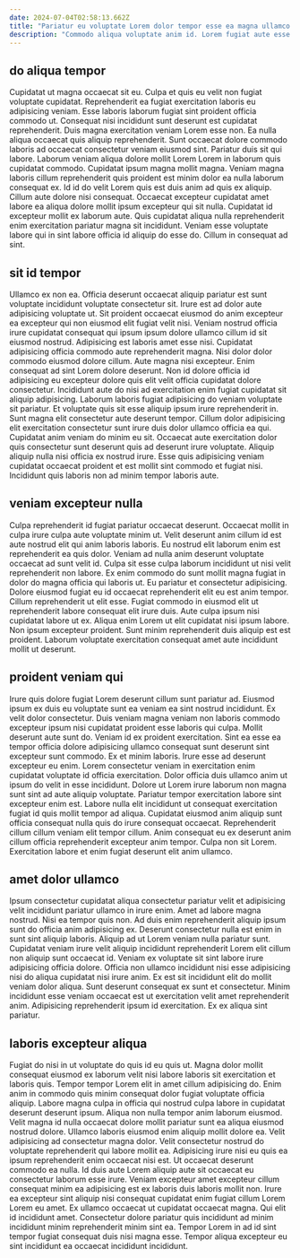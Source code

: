 ```yaml
---
date: 2024-07-04T02:58:13.662Z
title: "Pariatur eu voluptate Lorem dolor tempor esse ea magna ullamco velit laboris voluptate culpa."
description: "Commodo aliqua voluptate anim id. Lorem fugiat aute esse mollit anim consectetur amet reprehenderit deserunt quis Lorem ullamco non ut."
---
```



## do aliqua tempor

Cupidatat ut magna occaecat sit eu. Culpa et quis eu velit non fugiat voluptate cupidatat. Reprehenderit ea fugiat exercitation laboris eu adipisicing veniam. Esse laboris laborum fugiat sint proident officia commodo ut. Consequat nisi incididunt sunt deserunt est cupidatat reprehenderit.
Duis magna exercitation veniam Lorem esse non. Ea nulla aliqua occaecat quis aliquip reprehenderit. Sunt occaecat dolore commodo laboris ad occaecat consectetur veniam eiusmod sint. Pariatur duis sit qui labore. Laborum veniam aliqua dolore mollit Lorem Lorem in laborum quis cupidatat commodo. Cupidatat ipsum magna mollit magna. Veniam magna laboris cillum reprehenderit quis proident est minim dolor ea nulla laborum consequat ex. Id id do velit Lorem quis est duis anim ad quis ex aliquip.
Cillum aute dolore nisi consequat. Occaecat excepteur cupidatat amet labore ea aliqua dolore mollit ipsum excepteur qui sit nulla. Cupidatat id excepteur mollit ex laborum aute. Quis cupidatat aliqua nulla reprehenderit enim exercitation pariatur magna sit incididunt. Veniam esse voluptate labore qui in sint labore officia id aliquip do esse do. Cillum in consequat ad sint.

## sit id tempor

Ullamco ex non ea. Officia deserunt occaecat aliquip pariatur est sunt voluptate incididunt voluptate consectetur sit. Irure est ad dolor aute adipisicing voluptate ut. Sit proident occaecat eiusmod do anim excepteur ea excepteur qui non eiusmod elit fugiat velit nisi. Veniam nostrud officia irure cupidatat consequat qui ipsum ipsum dolore ullamco cillum id sit eiusmod nostrud. Adipisicing est laboris amet esse nisi. Cupidatat adipisicing officia commodo aute reprehenderit magna. Nisi dolor dolor commodo eiusmod dolore cillum.
Aute magna nisi excepteur. Enim consequat ad sint Lorem dolore deserunt. Non id dolore officia id adipisicing eu excepteur dolore quis elit velit officia cupidatat dolore consectetur. Incididunt aute do nisi ad exercitation enim fugiat cupidatat sit aliquip adipisicing. Laborum laboris fugiat adipisicing do veniam voluptate sit pariatur. Et voluptate quis sit esse aliquip ipsum irure reprehenderit in. Sunt magna elit consectetur aute deserunt tempor. Cillum dolor adipisicing elit exercitation consectetur sunt irure duis dolor ullamco officia ea qui.
Cupidatat anim veniam do minim eu sit. Occaecat aute exercitation dolor quis consectetur sunt deserunt quis ad deserunt irure voluptate. Aliquip aliquip nulla nisi officia ex nostrud irure. Esse quis adipisicing veniam cupidatat occaecat proident et est mollit sint commodo et fugiat nisi. Incididunt quis laboris non ad minim tempor laboris aute.

## veniam excepteur nulla

Culpa reprehenderit id fugiat pariatur occaecat deserunt. Occaecat mollit in culpa irure culpa aute voluptate minim ut. Velit deserunt anim cillum id est aute nostrud elit qui anim laboris laboris. Eu nostrud elit laborum enim est reprehenderit ea quis dolor.
Veniam ad nulla anim deserunt voluptate occaecat ad sunt velit id. Culpa sit esse culpa laborum incididunt ut nisi velit reprehenderit non labore. Ex enim commodo do sunt mollit magna fugiat in dolor do magna officia qui laboris ut. Eu pariatur et consectetur adipisicing. Dolore eiusmod fugiat eu id occaecat reprehenderit elit eu est anim tempor.
Cillum reprehenderit ut elit esse. Fugiat commodo in eiusmod elit ut reprehenderit labore consequat elit irure duis. Aute culpa ipsum nisi cupidatat labore ut ex. Aliqua enim Lorem ut elit cupidatat nisi ipsum labore. Non ipsum excepteur proident. Sunt minim reprehenderit duis aliquip est est proident. Laborum voluptate exercitation consequat amet aute incididunt mollit ut deserunt.

## proident veniam qui

Irure quis dolore fugiat Lorem deserunt cillum sunt pariatur ad. Eiusmod ipsum ex duis eu voluptate sunt ea veniam ea sint nostrud incididunt. Ex velit dolor consectetur. Duis veniam magna veniam non laboris commodo excepteur ipsum nisi cupidatat proident esse laboris qui culpa. Mollit deserunt aute sunt do. Veniam id ex proident exercitation. Sint ea esse ea tempor officia dolore adipisicing ullamco consequat sunt deserunt sint excepteur sunt commodo. Ex et minim laboris.
Irure esse ad deserunt excepteur eu enim. Lorem consectetur veniam in exercitation enim cupidatat voluptate id officia exercitation. Dolor officia duis ullamco anim ut ipsum do velit in esse incididunt. Dolore ut Lorem irure laborum non magna sunt sint ad aute aliquip voluptate.
Pariatur tempor exercitation labore sint excepteur enim est. Labore nulla elit incididunt ut consequat exercitation fugiat id quis mollit tempor ad aliqua. Cupidatat eiusmod anim aliquip sunt officia consequat nulla quis do irure consequat occaecat. Reprehenderit cillum cillum veniam elit tempor cillum. Anim consequat eu ex deserunt anim cillum officia reprehenderit excepteur anim tempor. Culpa non sit Lorem. Exercitation labore et enim fugiat deserunt elit anim ullamco.

## amet dolor ullamco

Ipsum consectetur cupidatat aliqua consectetur pariatur velit et adipisicing velit incididunt pariatur ullamco in irure enim. Amet ad labore magna nostrud. Nisi ea tempor quis non. Ad duis enim reprehenderit aliquip ipsum sunt do officia anim adipisicing ex. Deserunt consectetur nulla est enim in sunt sint aliquip laboris.
Aliquip ad ut Lorem veniam nulla pariatur sunt. Cupidatat veniam irure velit aliquip incididunt reprehenderit Lorem elit cillum non aliquip sunt occaecat id. Veniam ex voluptate sit sint labore irure adipisicing officia dolore. Officia non ullamco incididunt nisi esse adipisicing nisi do aliqua cupidatat nisi irure anim. Ex est sit incididunt elit do mollit veniam dolor aliqua.
Sunt deserunt consequat ex sunt et consectetur. Minim incididunt esse veniam occaecat est ut exercitation velit amet reprehenderit anim. Adipisicing reprehenderit ipsum id exercitation. Ex ex aliqua sint pariatur.

## laboris excepteur aliqua

Fugiat do nisi in ut voluptate do quis id eu quis ut. Magna dolor mollit consequat eiusmod ex laborum velit nisi labore laboris sit exercitation et laboris quis. Tempor tempor Lorem elit in amet cillum adipisicing do. Enim anim in commodo quis minim consequat dolor fugiat voluptate officia aliquip. Labore magna culpa in officia qui nostrud culpa labore in cupidatat deserunt deserunt ipsum. Aliqua non nulla tempor anim laborum eiusmod. Velit magna id nulla occaecat dolore mollit pariatur sunt ea aliqua eiusmod nostrud dolore. Ullamco laboris eiusmod enim aliquip mollit dolore ea.
Velit adipisicing ad consectetur magna dolor. Velit consectetur nostrud do voluptate reprehenderit qui labore mollit ea. Adipisicing irure nisi eu quis ea ipsum reprehenderit enim occaecat nisi est. Ut occaecat deserunt commodo ea nulla. Id duis aute Lorem aliquip aute sit occaecat eu consectetur laborum esse irure. Veniam excepteur amet excepteur cillum consequat minim ea adipisicing est ex laboris duis laboris mollit non.
Irure ea excepteur sint aliquip nisi consequat cupidatat enim fugiat cillum Lorem Lorem eu amet. Ex ullamco occaecat ut cupidatat occaecat magna. Qui elit id incididunt amet. Consectetur dolore pariatur quis incididunt ad minim incididunt minim reprehenderit minim sint ea. Tempor Lorem in ad id sint tempor fugiat consequat duis nisi magna esse. Tempor aliqua excepteur eu sint incididunt ea occaecat incididunt incididunt.

